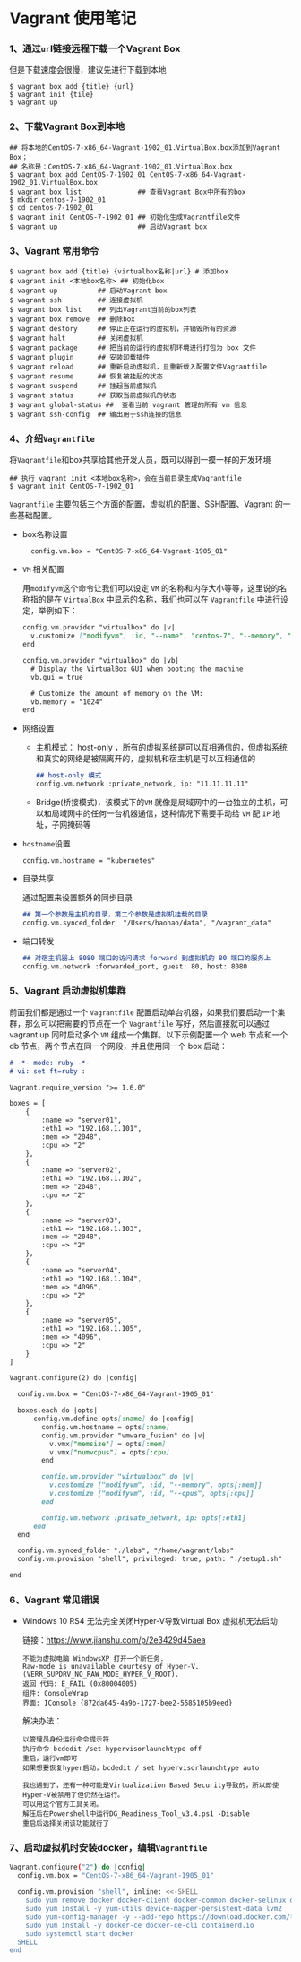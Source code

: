 # Vagrant 使用笔记

### 1、通过`ur`l链接远程下载一个Vagrant Box

但是下载速度会很慢，建议先进行下载到本地

```shell
$ vagrant box add {title} {url}
$ vagrant init {tile}
$ vagrant up
```

### 2、下载Vagrant Box到本地

```shell
## 将本地的CentOS-7-x86_64-Vagrant-1902_01.VirtualBox.box添加到Vagrant Box；
## 名称是：CentOS-7-x86_64-Vagrant-1902_01.VirtualBox.box
$ vagrant box add CentOS-7-1902_01 CentOS-7-x86_64-Vagrant-1902_01.VirtualBox.box
$ vagrant box list              ## 查看Vagrant Box中所有的box
$ mkdir centos-7-1902_01
$ cd centos-7-1902_01
$ vagrant init CentOS-7-1902_01 ## 初始化生成Vagrantfile文件
$ vagrant up                    ## 启动Vagrant box
```

### 3、Vagrant 常用命令

```shell
$ vagrant box add {title} {virtualbox名称|url} # 添加box
$ vagrant init <本地box名称> ## 初始化box
$ vagrant up          ## 启动Vagrant box
$ vagrant ssh         ## 连接虚拟机
$ vagrant box list    ## 列出Vagrant当前的box列表
$ vagrant box remove  ## 删除box
$ vagrant destory     ## 停止正在运行的虚拟机，并销毁所有的资源
$ vagrant halt        ## 关闭虚拟机
$ vagrant package     ## 把当前的运行的虚拟机环境进行打包为 box 文件
$ vagrant plugin      ## 安装卸载插件
$ vagrant reload      ## 重新启动虚拟机，且重新载入配置文件Vagrantfile
$ vagrant resume      ## 恢复被挂起的状态  
$ vagrant suspend     ## 挂起当前虚拟机
$ vagrant status      ## 获取当前虚拟机的状态
$ vagrant global-status ##  查看当前 vagrant 管理的所有 vm 信息
$ vagrant ssh-config  ## 输出用于ssh连接的信息
```

### 4、介绍`Vagrantfile`

将`Vagrantfile`和box共享给其他开发人员，既可以得到一摸一样的开发环境

```shell
## 执行 vagrant init <本地box名称>，会在当前目录生成Vagrantfile
$ vagrant init CentOS-7-1902_01
```

`Vagrantfile` 主要包括三个方面的配置，虚拟机的配置、SSH配置、Vagrant 的一些基础配置。

- box名称设置

  `  config.vm.box = "CentOS-7-x86_64-Vagrant-1905_01"`

- `VM` 相关配置

  用`modifyvm`这个命令让我们可以设定 `VM` 的名称和内存大小等等，这里说的名称指的是在 `VirtualBox` 中显示的名称，我们也可以在 `Vagrantfile` 中进行设定，举例如下：

  ```markdown
  config.vm.provider "virtualbox" do |v|
    v.customize ["modifyvm", :id, "--name", "centos-7", "--memory", "1024"]
  end
  ```

  ```markdown
  config.vm.provider "virtualbox" do |vb|
    # Display the VirtualBox GUI when booting the machine
    vb.gui = true
  
    # Customize the amount of memory on the VM:
    vb.memory = "1024"
  end
  ```

- 网络设置

  - 主机模式： host-only ，所有的虚拟系统是可以互相通信的，但虚拟系统和真实的网络是被隔离开的，虚拟机和宿主机是可以互相通信的

    ```markdown
    ## host-only 模式
    config.vm.network :private_network, ip: "11.11.11.11"
    ```

  - Bridge(桥接模式)，该模式下的`VM` 就像是局域网中的一台独立的主机，可以和局域网中的任何一台机器通信，这种情况下需要手动给 `VM` 配 `IP` 地址，子网掩码等

- `hostname`设置

  `config.vm.hostname = "kubernetes"`

- 目录共享

  通过配置来设置额外的同步目录

  ```markdown
  ## 第一个参数是主机的目录，第二个参数是虚拟机挂载的目录
  config.vm.synced_folder  "/Users/haohao/data", "/vagrant_data"
  ```

- 端口转发

  ```markdown
  ## 对宿主机器上 8080 端口的访问请求 forward 到虚拟机的 80 端口的服务上
  config.vm.network :forwarded_port, guest: 80, host: 8080
  ```

### 5、Vagrant 启动虚拟机集群

前面我们都是通过一个 `Vagrantfile` 配置启动单台机器，如果我们要启动一个集群，那么可以把需要的节点在一个 `Vagrantfile` 写好，然后直接就可以通过 vagrant up 同时启动多个 `VM` 组成一个集群。以下示例配置一个 web 节点和一个 db 节点，两个节点在同一个网段，并且使用同一个 box 启动：

```markdown
# -*- mode: ruby -*-
# vi: set ft=ruby :

Vagrant.require_version ">= 1.6.0"

boxes = [
    {
        :name => "server01",
        :eth1 => "192.168.1.101",
        :mem => "2048",
        :cpu => "2"
    },
    {
        :name => "server02",
        :eth1 => "192.168.1.102",
        :mem => "2048",
        :cpu => "2"
    },
    {
        :name => "server03",
        :eth1 => "192.168.1.103",
        :mem => "2048",
        :cpu => "2"
    },
    {
        :name => "server04",
        :eth1 => "192.168.1.104",
        :mem => "4096",
        :cpu => "2"
    },
    {
        :name => "server05",
        :eth1 => "192.168.1.105",
        :mem => "4096",
        :cpu => "2"
    }
]

Vagrant.configure(2) do |config|

  config.vm.box = "CentOS-7-x86_64-Vagrant-1905_01"

  boxes.each do |opts|
      config.vm.define opts[:name] do |config|
        config.vm.hostname = opts[:name]
        config.vm.provider "vmware_fusion" do |v|
          v.vmx["memsize"] = opts[:mem]
          v.vmx["numvcpus"] = opts[:cpu]
        end

        config.vm.provider "virtualbox" do |v|
          v.customize ["modifyvm", :id, "--memory", opts[:mem]]
          v.customize ["modifyvm", :id, "--cpus", opts[:cpu]]
        end

        config.vm.network :private_network, ip: opts[:eth1]
      end
  end

  config.vm.synced_folder "./labs", "/home/vagrant/labs"
  config.vm.provision "shell", privileged: true, path: "./setup1.sh"

end
```

### 6、Vagrant 常见错误

- Windows 10 RS4 无法完全关闭Hyper-V导致Virtual Box 虚拟机无法启动

  链接：https://www.jianshu.com/p/2e3429d45aea

  ```
  不能为虚拟电脑 WindowsXP 打开一个新任务.
  Raw-mode is unavailable courtesy of Hyper-V. (VERR_SUPDRV_NO_RAW_MODE_HYPER_V_ROOT).
  返回 代码: E_FAIL (0x80004005)
  组件: ConsoleWrap
  界面: IConsole {872da645-4a9b-1727-bee2-5585105b9eed}
  ```

  

  解决办法：

  ```
  以管理员身份运行命令提示符
  执行命令 bcdedit /set hypervisorlaunchtype off
  重启，运行vm即可
  如果想要恢复hyper启动，bcdedit / set hypervisorlaunchtype auto
  ```

  

  ```
  我也遇到了，还有一种可能是Virtualization Based Security导致的，所以即使Hyper-V被禁用了但仍然在运行。
  可以用这个官方工具关闭。
  解压后在Powershell中运行DG_Readiness_Tool_v3.4.ps1 -Disable
  重启后选择关闭该功能就行了
  ```


### 7、启动虚拟机时安装docker，编辑`Vagrantfile`

```bash
Vagrant.configure("2") do |config|
  config.vm.box = "CentOS-7-x86_64-Vagrant-1905_01"
  
  config.vm.provision "shell", inline: <<-SHELL
    sudo yum remove docker docker-client docker-common docker-selinux docker-engine
    sudo yum install -y yum-utils device-mapper-persistent-data lvm2
    sudo yum-config-manager -y --add-repo https://download.docker.com/linux/centos/docker-ce.repo
    sudo yum install -y docker-ce docker-ce-cli containerd.io
    sudo systemctl start docker
  SHELL
end
```
